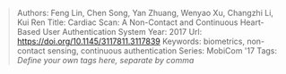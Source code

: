> Authors: Feng Lin, Chen Song, Yan Zhuang, Wenyao Xu, Changzhi Li, Kui Ren
> Title: Cardiac Scan: A Non-Contact and Continuous Heart-Based User Authentication System
> Year: 2017
> Url: https://doi.org/10.1145/3117811.3117839
> Keywords: biometrics, non-contact sensing, continuous authentication
> Series: MobiCom '17
> Tags: *Define your own tags here, separate by comma*